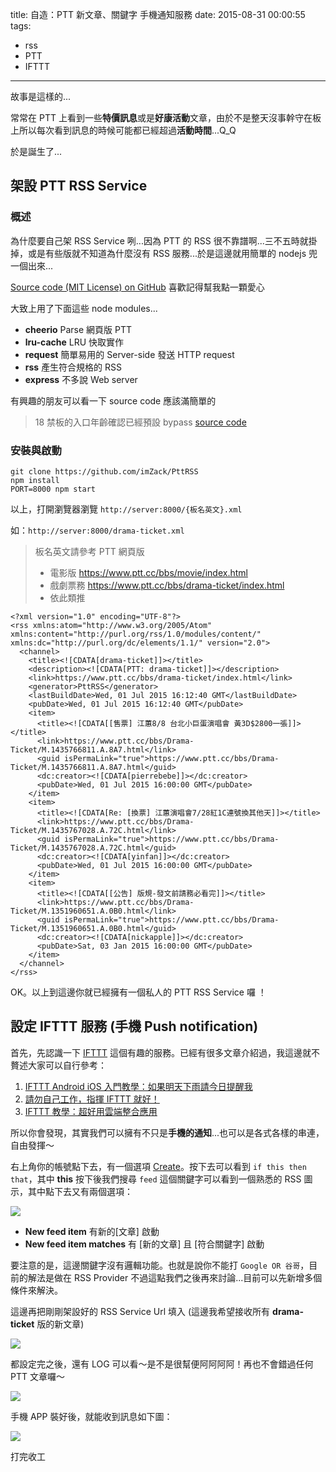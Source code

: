 title: 自造：PTT 新文章、關鍵字 手機通知服務
date: 2015-08-31 00:00:55
tags:
  - rss
  - PTT
  - IFTTT
---

故事是這樣的...

常常在 PTT 上看到一些**特價訊息**或是**好康活動**文章，由於不是整天沒事幹守在板上所以每次看到訊息的時候可能都已經超過**活動時間**...Q_Q

於是誕生了...

<!-- more -->


## 架設 PTT RSS Service

### 概述
為什麼要自己架 RSS Service 咧...因為 PTT 的 RSS 很不靠譜啊...三不五時就掛掉，或是有些版就不知道為什麼沒有 RSS 服務...於是這邊就用簡單的 nodejs 兜一個出來...

[Source code (MIT License) on GitHub](https://github.com/imZack/PttRSS) 喜歡記得幫我點一顆愛心

大致上用了下面這些 node modules...
- **cheerio** Parse 網頁版 PTT
- **lru-cache** LRU 快取實作
- **request** 簡單易用的 Server-side 發送 HTTP request
- **rss** 產生符合規格的 RSS
- **express** 不多說 Web server

有興趣的朋友可以看一下 source code 應該滿簡單的

> 18 禁板的入口年齡確認已經預設 bypass [source code](https://github.com/imZack/PttRSS/blob/master/ptt.js#L7-L9)

### 安裝與啟動

```
git clone https://github.com/imZack/PttRSS
npm install
PORT=8000 npm start
```

以上，打開瀏覽器瀏覽 `http://server:8000/{板名英文}.xml`

如：`http://server:8000/drama-ticket.xml`

> 板名英文請參考 PTT 網頁版
> - 電影版 https://www.ptt.cc/bbs/movie/index.html
> - 戲劇票務 https://www.ptt.cc/bbs/drama-ticket/index.html
> - 依此類推


```
<?xml version="1.0" encoding="UTF-8"?>
<rss xmlns:atom="http://www.w3.org/2005/Atom" xmlns:content="http://purl.org/rss/1.0/modules/content/" xmlns:dc="http://purl.org/dc/elements/1.1/" version="2.0">
  <channel>
    <title><![CDATA[drama-ticket]]></title>
    <description><![CDATA[PTT: drama-ticket]]></description>
    <link>https://www.ptt.cc/bbs/drama-ticket/index.html</link>
    <generator>PttRSS</generator>
    <lastBuildDate>Wed, 01 Jul 2015 16:12:40 GMT</lastBuildDate>
    <pubDate>Wed, 01 Jul 2015 16:12:40 GMT</pubDate>
    <item>
      <title><![CDATA[[售票] 江蕙8/8 台北小巨蛋演唱會 黃3D$2800一張]]></title>
      <link>https://www.ptt.cc/bbs/Drama-Ticket/M.1435766811.A.8A7.html</link>
      <guid isPermaLink="true">https://www.ptt.cc/bbs/Drama-Ticket/M.1435766811.A.8A7.html</guid>
      <dc:creator><![CDATA[pierrebebe]]></dc:creator>
      <pubDate>Wed, 01 Jul 2015 16:00:00 GMT</pubDate>
    </item>
    <item>
      <title><![CDATA[Re: [換票] 江蕙演唱會7/28紅1C連號換其他天]]></title>
      <link>https://www.ptt.cc/bbs/Drama-Ticket/M.1435767028.A.72C.html</link>
      <guid isPermaLink="true">https://www.ptt.cc/bbs/Drama-Ticket/M.1435767028.A.72C.html</guid>
      <dc:creator><![CDATA[yinfan]]></dc:creator>
      <pubDate>Wed, 01 Jul 2015 16:00:00 GMT</pubDate>
    </item>
    <item>
      <title><![CDATA[[公告] 版規-發文前請務必看完]]></title>
      <link>https://www.ptt.cc/bbs/Drama-Ticket/M.1351960651.A.0B0.html</link>
      <guid isPermaLink="true">https://www.ptt.cc/bbs/Drama-Ticket/M.1351960651.A.0B0.html</guid>
      <dc:creator><![CDATA[nickapple]]></dc:creator>
      <pubDate>Sat, 03 Jan 2015 16:00:00 GMT</pubDate>
    </item>
  </channel>
</rss>
```

OK。以上到這邊你就已經擁有一個私人的 PTT RSS Service 囉 ！

## 設定 IFTTT 服務 (手機 Push notification)
首先，先認識一下 [IFTTT](https://ifttt.com) 這個有趣的服務。已經有很多文章介紹過，我這邊就不贅述大家可以自行參考：

1. [IFTTT Android iOS 入門教學：如果明天下雨請今日提醒我](http://www.playpcesor.com/2014/04/ifttt-android-ios.html)
2. [請勿自己工作，指揮 IFTTT 就好！](http://appleuser.com/2014/11/16/ifttt/)
3. [IFTTT 教學：超好用雲端整合應用](https://loveninayeh.wordpress.com/2014/01/23/ifttt-%E6%95%99%E5%AD%B8%EF%BC%9A%E8%B6%85%E5%A5%BD%E7%94%A8%E9%9B%B2%E7%AB%AF%E6%95%B4%E5%90%88%E6%87%89%E7%94%A8/)

所以你會發現，其實我們可以擁有不只是**手機的通知**...也可以是各式各樣的串連，自由發揮～

右上角你的帳號點下去，有一個選項 [Create](https://ifttt.com/myrecipes/personal/new)。按下去可以看到 `if this then that`，其中 **this** 按下後我們搜尋 `feed` 這個關鍵字可以看到一個熟悉的 RSS 圖示，其中點下去又有兩個選項：

![](http://i.imgur.com/Zt8sN3p.png)

- **New feed item** 有新的[文章] 啟動
- **New feed item matches** 有 [新的文章] 且 [符合關鍵字] 啟動

要注意的是，這邊關鍵字沒有邏輯功能。也就是說你不能打 `Google OR 谷哥`，目前的解法是做在 RSS Provider 不過這點我們之後再來討論...目前可以先新增多個條件來解決。

這邊再把剛剛架設好的 RSS Service Url 填入 (這邊我希望接收所有 **drama-ticket** 版的新文章)

![](http://i.imgur.com/Bg0dLzX.png)

都設定完之後，還有 LOG 可以看～是不是很幫便阿阿阿阿！再也不會錯過任何 PTT 文章囉～

![](http://i.imgur.com/qvlT5dP.png)

手機 APP 裝好後，就能收到訊息如下圖：

![](http://i.imgur.com/msdCw5r.png)

打完收工
